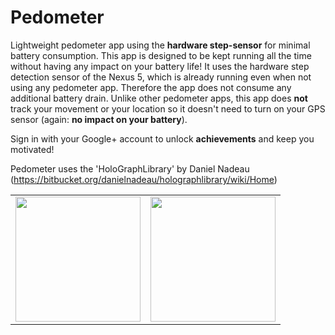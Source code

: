 Pedometer
=========

Lightweight pedometer app using the <b>hardware step-sensor</b> for minimal battery consumption.
This app is designed to be kept running all the time without having any impact on your battery life! It uses the hardware step detection sensor of the Nexus 5, which is already running even when not using any pedometer app. Therefore the app does not consume any additional battery drain. Unlike other pedometer apps, this app does <b>not</b> track your movement or your location so it doesn't need to turn on your GPS sensor (again: <b>no impact on your battery</b>).

Sign in with your Google+ account to unlock <b>achievements</b> and keep you motivated!



Pedometer uses the 'HoloGraphLibrary' by Daniel Nadeau (https://bitbucket.org/danielnadeau/holographlibrary/wiki/Home)


<table sytle="border: 0px;">
<tr>
<td><img width="200px" src="https://lh3.ggpht.com/2ZFNccvrhhdL7pGwqoDeQbbpWjzDOc8hcqmINJ21VGXoddAVUj-RaOlLyemwEAIV8Q=h900-rw" /></td>
<td><img width="200px" src="https://lh3.ggpht.com/FILbtxHCIo9ArHhrzjkJq6TcxCUQUrtyFn3qEVb0qBcFInwNn8c24IADtlREn8BVA91d=h900-rw" /></td>
</tr>
</table>

